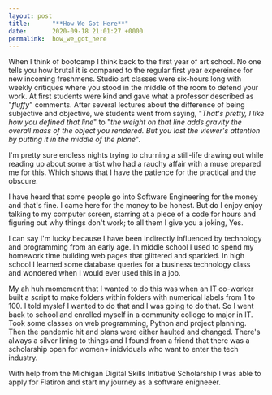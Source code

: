 ```yaml
---
layout: post
title:      "**How We Got Here**"
date:       2020-09-18 21:01:27 +0000
permalink:  how_we_got_here
---
```



When I think of bootcamp I think back to the first year of art school. No one tells you how brutal it is compared to the regular first year expereince for new incoming freshmens. Studio art classes were six-hours long with weekly critiques where you stood in the middle of the room to defend your work. At first students were kind and gave what a professor described as "*fluffy*" comments. After several lectures about the difference of being subjective and objective, we students went from saying, "*That's pretty, I like how you defined that line*" to "*the weight on that line adds gravity the overall mass of the object you rendered. But you lost the viewer's attention by putting it in the middle of the plane*". 

I'm pretty sure endless nights trying to churning a still-life drawing out while reading up about some artist who had a rauchy affair with a muse prepared me for this. Which shows that I have the patience for the practical and the obscure.

I have heard that some people go into Software Engineering for the money and that's fine. I came here for the money to be honest. But do I enjoy enjoy talking to my computer screen, starring at a piece of a code for hours and figuring out why things don't work; to all them I give you a joking, Yes.

I can say I'm lucky because I have been indirectly influenced by technology and programming from an early age. In middle school I used to spend my homework time building web pages that glittered and sparkled. In high school I learned some database queries for a business technology class and wondered when I would ever used this in a job.

My ah huh momement that I wanted to do this was when an IT co-worker built a script to make folders within folders with numerical labels from 1 to 100. I told myslef I wanted to do that and I was going to do that. So I went back to school and enrolled myself in a community college to major in IT. Took some classes on web programming, Python and project planning. Then the pandemic hit and plans were either haulted and changed. There's always a silver lining to things and I found from a friend that there was a scholarship open for women+ inidviduals who want to enter the tech industry.

With help from the Michigan Digital Skills Initiative Scholarship I was able to apply for Flatiron and start my journey as a software enigneeer.








